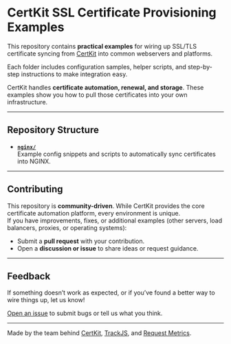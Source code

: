 # CertKit SSL Certificate Provisioning Examples

This repository contains **practical examples** for wiring up SSL/TLS certificate syncing from [CertKit](https://www.certkit.io) into common webservers and platforms.  

Each folder includes configuration samples, helper scripts, and step-by-step instructions to make integration easy.

CertKit handles **certificate automation, renewal, and storage**. These examples show you how to pull those certificates into your own infrastructure.

---

## Repository Structure

- **[`nginx/`](./nginx/)**  
  Example config snippets and scripts to automatically sync certificates into NGINX.

<!-- - **[`apache/`](./apache/)**  
  Integration examples for Apache HTTP Server, including SSL config and reload helpers.

- **[`caddy/`](./caddy/)**  
  How to connect CertKit certificates to Caddy, including JSON and Caddyfile examples.

- **[`iis/`](./iis/)**  
  PowerShell and batch scripts to import CertKit certificates into IIS on Windows. -->

---

## Contributing

This repository is **community-driven**. While CertKit provides the core certificate automation platform, every environment is unique.  
If you have improvements, fixes, or additional examples (other servers, load balancers, proxies, or operating systems):

- Submit a **pull request** with your contribution.
- Open a **discussion or issue** to share ideas or request guidance.

---

## Feedback

If something doesn’t work as expected, or if you’ve found a better way to wire things up, let us know!  

[Open an issue](../../issues) to submit bugs or tell us what you think.

---

Made by the team behind [CertKit](https://certkit.io), [TrackJS](https://trackjs.com), and [Request Metrics](https://requestmetrics.com).
